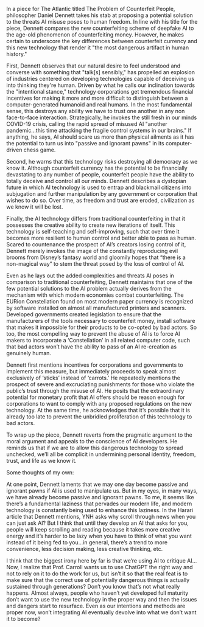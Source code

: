 In a piece for The Atlantic titled The Problem of Counterfeit People, philosopher Daniel Dennett takes his stab at proposing a potential solution to the threats AI misuse poses to human freedom. In line with his title for the piece, Dennett compares the new counterfeiting scheme of deepfake AI to the age-old phenomenon of counterfeiting money. However, he makes certain to underscore the key differences between counterfeit currency and this new technology that render it "the most dangerous artifact in human history." 

First, Dennett observes that our natural desire to feel understood and converse with something that "talk[s] sensibly," has propelled an explosion of industries centered on developing technologies capable of deceiving us into thinking they're human. Driven by what he calls our inclination towards the "intentional stance," technology corporations get tremendous financial incentives for making it more and more difficult to distinguish between a computer-generated humanoid and real humans. In the most fundamental sense, this destroys any ability we have to trust one another in any non face-to-face interaction. Strategically, he invokes the still fresh in our minds COVID-19 crisis, calling the rapid spread of misused AI "another pandemic...this time attacking the fragile control systems in our brains." If anything, he says, AI should scare us more than physical ailments as it has the potential to turn us into "passive and ignorant pawns" in its computer-driven chess game. 

Second, he warns that this technology risks destroying all democracy as we know it. Although counterfeit currency has the potential to be financially devastating to any number of people, counterfeit people have the ability to totally deceive and control all our minds. Dennett describes a dystopian future in which AI technology is used to entrap and blackmail citizens into subjugation and further manipulation by any government or corporation that wishes to do so.  Over time, as freedom and trust are eroded, civilization as we know it will be lost. 

Finally, the AI technology differs from traditional counterfeiting in that it possesses the creative ability to create new iterations of itself. This technology is self-teaching and self-improving, such that over time it becomes more resilient to human control and better able to pass as human. Scared to countenance the prospect of AI’s creators losing control of it, Dennett merely invokes the image of the constantly reproducing evil brooms from Disney’s fantasy world and gloomily hopes that “there is a non-magical way” to stem the threat posed by the loss of control of AI.

Even as he lays out the added complexities and threats AI poses in comparison to traditional counterfeiting, Dennett maintains that one of the few potential solutions to the AI problem actually derives from the mechanism with which modern economies combat counterfeiting. The EURion Constellation found on most modern paper currency is recognized by software installed on almost all manufactured printers and scanners. Developed governments created legislation to ensure that the manufacturers of the tools necessary to counterfeit money, install software that makes it impossible for their products to be co-opted by bad actors. So too, the most compelling way to prevent the abuse of AI is to force AI makers to incorporate a ‘Constellation’ in all related computer code, such that bad actors won’t have the ability to pass of an AI re-creation as genuinely human. 

Dennett first mentions incentives for corporations and governments to implement this measure, but immediately proceeds to speak almost exclusively of ‘sticks’ instead of ‘carrots.’ He repeatedly mentions the prospect of severe and excruciating punishments for those who violate the public’s trust through the misuse of AI. He posits that the extraordinary potential for monetary profit that AI offers should be reason enough for corporations to want to comply with any proposed regulations on the new technology. At the same time, he acknowledges that it’s possible that it is already too late to prevent the unbridled proliferation of this technology to bad actors. 

To wrap up the piece, Dennett reverts from the pragmatic argument to the moral argument and appeals to the conscience of AI developers. He reminds us that if we are to allow this dangerous technology to spread unchecked, we’ll all be complicit in undermining personal identity, freedom, trust, and life as we know it. 

Some thoughts of my own: 

At one point, Dennett laments that we may one day become passive and ignorant pawns if AI is used to manipulate us. But in my eyes, in many ways, we have already become passive and ignorant pawns. To me, it seems like there’s a fundamental laziness that pervades our modern life, and modern technology is constantly being used to enhance this laziness. In the Harari article that Dennett mentions, YNH asks why scroll through news when you can just ask AI? But I think that until they develop an AI that asks for you, people will keep scrolling and reading because it takes more creative energy and it’s harder to be lazy when you have to think of what you want instead of it being fed to you…in general, there’s a trend to more convenience, less decision making, less creative thinking, etc. 

I think that the biggest irony here by far is that we’re using AI to critique AI…Now, I realize that Prof. Carroll wants us to use ChatGPT the right way and not to rely on it to do the work for us, but isn’t it so that the real feat is to make sure that the correct use of potentially dangerous things is actually sustained through generations? Don’t you know that’s not what really happens. Almost always, people who haven’t yet developed full maturity don’t want to use the new technology in the proper way and then the issues and dangers start to resurface. Even as our intentions and methods are proper now, won’t integrating AI eventually devolve into what we don’t want it to become?

